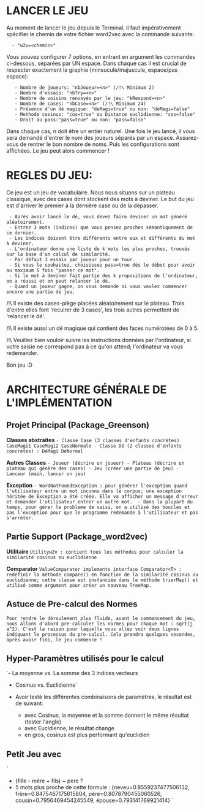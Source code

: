 # LANCER LE JEU

Au moment de lancer le jeu depuis le Terminal, il faut impérativement spécifier le chemin de votre fichier word2vec avec la commande suivante:

   	  - "w2v=<chemin>"

Vous pouvez configurer 7 options, en entrant en argument les commandes ci-dessous, séparées par UN espace. Dans chaque cas il est crucial de respecter exactement la graphie (minsucule/majuscule, espace/pas espace):

	   - Nombre de joueurs: "nbJoueur=<n>" (/!\ Minimum 2)
	   - Nombre d'essais: "nbTry=<n>" 
	   - Nombre de voisins renvoyés par le jeu: "kRespond=<n>"
	   - Nombre de cases: "nbCase=<n>" (/!\ Minimum 24)
	   - Présence d'un dé magique: "deMagi=true" ou non: "deMagi=false"
	   - Methode cosinus: "cos=true" ou Distance euclidienne: "cos=false"
	   - Droit au pass:"pass=true" ou non: "pass=false"

Dans chaque cas, n doit être un entier naturel.
Une fois le jeu lancé, il vous sera demandé d'entrer le nom des joueurs séparés par un espace. Assurez-vous de rentrer le bon nombre de noms.
Puis les configurations sont affichées.
Le jeu peut alors commencer !

# REGLES DU JEU:

Ce jeu est un jeu de vocabulaire. Nous nous situons sur un plateau classique, avec des cases dont stockent des mots à deviner. Le but du jeu est d'arriver le premier à la dernière case ou de la dépasser.


	 - Après avoir lancé le dé, vous devez faire deviner un mot généré aléatoirement.
	 - Entrez 3 mots (indices) que vous pensez proches sémantiquement de ce dernier. 
	 - Les indices doivent être différents entre eux et différents du mot à deviner.
	 - L'ordinateur donne une liste de k mots les plus proches, trouvés sur la base d'un calcul de similarité.
	 - Par défaut 3 essais par joueur pour un tour.
	 - Si vous le souhaitez, choisissez pass=true dès le début pour avoir au maximum 5 fois "passer ce mot".
	 - Si le mot à deviner fait partie des k propositions de l'ordinateur, on a réussi et on peut relancer le dé.
	 - Quand un joueur gagne, on vous demande si vous voulez commencer encore une partie de jeu.
   
/!\ Il existe des cases-piège placées aléatoirement sur le plateau. Trois d'entre elles font 'reculrer de 3 cases', les trois autres permettent de 'relancer le dé'.
   
/!\ Il existe aussi un dé magique qui contient des faces numérotées de 0 à 5.

/!\ Veuillez bien vouloir suivre les instructions données par l'ordinateur, si votre saisie ne correspond pas à ce qu'on attend; l'ordinateur va vous redemander. 

Bon jeu :D


# ARCHITECTURE GÉNÉRALE DE L'IMPLÉMENTATION

## Projet Principal (Package_Greenson)
	
**Classes abstraites**
	```
	- Classe Case (3 classes d'enfants concrètes)
		CaseMagi1
		CaseMagi2
		CaseNormale
	- Classe Dé (2 classes d'enfants concrètes) :
		DéMagi
		DéNormal
	```

**Autres Classes**
	```
	- Joueur (décrire un joueur)
	- Plateau (décrire un plateau qui génère des cases)
	- Jeu (créer une partie de jeu)
	- Lanceur (main, lancer un jeu)
	```

**Exception**
	```
	- WordNotFoundException : pour générer l'exception quand l'utilisateur entre un mot inconnu dans le corpus; une exception héritée de Exception a été créée. Elle va afficher un message d'erreur et demander l'utilisateur entrer un autre mot. 
	- Dans la plupart du temps, pour gérer le probleme de saisi, on a utilisé des boucles et pas l'exception pour que le programme redemande à l'utilisateur et pas s'arrêter.
	```

## Partie Support (Package_word2vec)

**Utilitaire**
	`Utilityw2v : contient tous les méthodes pour calculer la similarité cosinus ou euclidienne`

**Comparator**
	`ValueComparator implements interface Comparator<T> : redéfinir la méthode compare() en fonction de la similarité cosinus ou euclidienne; cette classe est instanciée dans le méthode trierMap() et utilisé comme argument pour créer un nouveau TreeMap.`

## Astuce de Pre-calcul des Normes

`Pour rendre le déroulement plus fluide, avant le commencement du jeu, nous allons d'abord pre-calculer les normes pour chaque mot : sqrt(∑ a^2). C'est la raison pour laquelle vous allez voir deux lignes indiquant le processus du pre-calcul. Cela prendra quelques secondes, après avoir fini, le jeu commence !`

## Hyper-Paramètres utilisés pour le calcul
`- La moyenne vs. La somme des 3 indices vecteurs
 - Cosinus vs. Euclidienne`

- Avoir testé les différentes combinaisons de paramètres, le résultat est de suivant: 
	- avec Cosinus, la moyenne et la somme donnent le même résultat (tester l'angle)
	- avec Eucldienne, le résultat change
	- en gros, cosinus est plus performant qu'euclidien

## Petit Jeu avec 
`
- (fille - mère + fils) ~ père ?
- 5 mots plus proche de cette formule : 
{neveu=0.8559237477506132, frère=0.8475467175615804, père=0.8078790455060526, cousin=0.7956469454245549, épouse=0.793141769921414}
`


